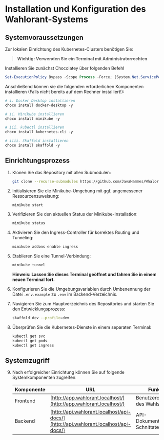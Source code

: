 # Installation und Konfiguration des Wahlorant-Systems

## Systemvoraussetzungen

Zur lokalen Einrichtung des Kubernetes-Clusters benötigen Sie:

> **Wichtig: Verwenden Sie ein Terminal mit Administratorrechten**

Installieren Sie zunächst Chocolatey über folgenden Befehl

```powershell
Set-ExecutionPolicy Bypass -Scope Process -Force; [System.Net.ServicePointManager]::SecurityProtocol = [System.Net.ServicePointManager]::SecurityProtocol -bor 3072; iex ((New-Object System.Net.WebClient).DownloadString('https://community.chocolatey.org/install.ps1'))
```

Anschließend können sie die folgenden erforderlichen Komponenten installieren (Falls nicht bereits auf dem Rechner installiert!):

```powershell
# i. Docker Desktop installieren
choco install docker-desktop -y

# ii. Minikube installieren
choco install minikube -y

# iii. kubectl installieren
choco install kubernetes-cli -y

# iiii. Skaffold installieren
choco install skaffold -y
```

## Einrichtungsprozess

1. Klonen Sie das Repository mit allen Submodulen:
   ```bash
   git clone --recurse-submodules https://github.com/JavaHammes/Whalorant.git
   ```

2. Initialisieren Sie die Minikube-Umgebung mit ggf. angemessener Ressourcenzuweisung:
   ```bash
   minikube start 
   ```

3. Verifizieren Sie den aktuellen Status der Minikube-Installation:
   ```bash
   minikube status
   ```

4. Aktivieren Sie den Ingress-Controller für korrektes Routing und Tunneling:
   ```bash
   minikube addons enable ingress
   ```

5. Etablieren Sie eine Tunnel-Verbindung:
   ```bash
   minikube tunnel
   ```
   **Hinweis: Lassen Sie dieses Terminal geöffnet und fahren Sie in einem neuen Terminal fort.**

6. Konfigurieren Sie die Umgebungsvariablen durch Umbenennung der Datei `.env.example` zu `.env` im Backend-Verzeichnis.

7. Navigieren Sie zum Hauptverzeichnis des Repositories und starten Sie den Entwicklungsprozess:
   ```bash
   skaffold dev --profile=dev
   ```

8. Überprüfen Sie die Kubernetes-Dienste in einem separaten Terminal:
   ```bash
   kubectl get svc 
   kubectl get pods 
   kubectl get ingress
   ```

## Systemzugriff

9. Nach erfolgreicher Einrichtung können Sie auf folgende Systemkomponenten zugreifen:

   | Komponente | URL | Funktion |
   |------------|-----|----------|
   | Frontend | [http://app.wahlorant.localhost/](http://app.wahlorant.localhost/) | Benutzeroberfläche des Wahlsystems |
   | Backend | [http://api.wahlorant.localhost/api-docs/](http://api.wahlorant.localhost/api-docs/) | API-Dokumentation und Schnittstellen |
